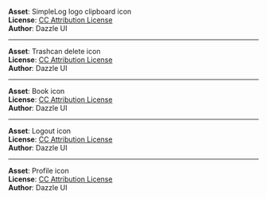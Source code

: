 **Asset**: SimpleLog logo clipboard icon\
**License**: [CC Attribution License](https://www.svgrepo.com/page/licensing/#CC%20Attribution)\
**Author**: Dazzle UI

***

**Asset**: Trashcan delete icon\
**License**: [CC Attribution License](https://www.svgrepo.com/page/licensing/#CC%20Attribution)\
**Author**: Dazzle UI

***

**Asset**: Book icon\
**License**: [CC Attribution License](https://www.svgrepo.com/page/licensing/#CC%20Attribution)\
**Author**: Dazzle UI

***

**Asset**: Logout icon\
**License**: [CC Attribution License](https://www.svgrepo.com/page/licensing/#CC%20Attribution)\
**Author**: Dazzle UI

***

**Asset**: Profile icon\
**License**: [CC Attribution License](https://www.svgrepo.com/page/licensing/#CC%20Attribution)\
**Author**: Dazzle UI
